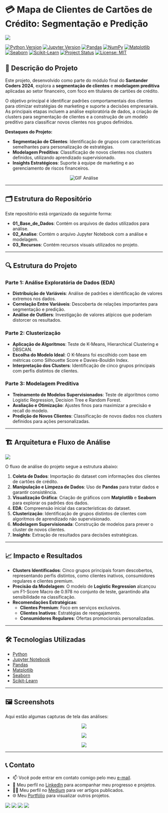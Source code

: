 # 💳 Mapa de Clientes de Cartões de Crédito: Segmentação e Predição

<img src="03-Recursos/imagem_capa.png">

[![Python Version](https://img.shields.io/badge/Python-3.11.10-blue?logo=python&logoColor=white)](https://www.python.org/)
[![Jupyter Version](https://img.shields.io/badge/Jupyter-Notebook-orange?logo=jupyter)](https://jupyter.org/)
[![Pandas](https://img.shields.io/badge/Pandas-1.5.3-green?logo=pandas)](https://pandas.pydata.org/)
[![NumPy](https://img.shields.io/badge/NumPy-1.24.3-blue?logo=numpy&logoColor=white)](https://numpy.org/)
[![Matplotlib](https://img.shields.io/badge/Matplotlib-3.7.1-blue?logo=matplotlib)](https://matplotlib.org/)
[![Seaborn](https://img.shields.io/badge/Seaborn-0.12.2-blue?logo=seaborn)](https://seaborn.pydata.org/)
[![Scikit-Learn](https://img.shields.io/badge/Scikit--Learn-1.5.1-orange?logo=scikit-learn&logoColor=white)](https://scikit-learn.org/)
[![Project Status](https://img.shields.io/badge/Status-Completed-green)]()
[![License: MIT](https://img.shields.io/badge/License-MIT-yellow.svg)](https://opensource.org/licenses/MIT)

## 📝 Descrição do Projeto  
Este projeto, desenvolvido como parte do módulo final do **Santander Coders 2024**, explora a **segmentação de clientes** e **modelagem preditiva** aplicadas ao setor financeiro, com foco em titulares de cartões de crédito. 

O objetivo principal é identificar padrões comportamentais dos clientes para otimizar estratégias de marketing e suporte a decisões empresariais. As principais etapas incluem a análise exploratória de dados, a criação de clusters para segmentação de clientes e a construção de um modelo preditivo para classificar novos clientes nos grupos definidos.

**Destaques do Projeto:**
- **Segmentação de Clientes**: Identificação de grupos com características semelhantes para personalização de estratégias.
- **Modelagem Preditiva**: Classificação de novos clientes nos clusters definidos, utilizando aprendizado supervisionado.
- **Insights Estratégicos**: Suporte à equipe de marketing e ao gerenciamento de riscos financeiros.

<p align="center">
  <img src="03-Recursos/analise_video.gif" alt="GIF Análise">
</p>

---

## 🗂️ Estrutura do Repositório
Este repositório está organizado da seguinte forma:
- **01_Base_de_Dados**: Contém os arquivos de dados utilizados para análise.
- **02_Analise**: Contém o arquivo Jupyter Notebook com a análise e modelagem.
- **03_Recursos**: Contém recursos visuais utilizados no projeto.

---

## 🔍 Estrutura do Projeto

### Parte 1: Análise Exploratória de Dados (EDA)
- **Distribuição de Variáveis**: Análise de padrões e identificação de valores extremos nos dados.
- **Correlação Entre Variáveis**: Descoberta de relações importantes para segmentação e predição.
- **Análise de Outliers**: Investigação de valores atípicos que poderiam distorcer os resultados.

### Parte 2: Clusterização
- **Aplicação de Algoritmos**: Teste de K-Means, Hierarchical Clustering e DBSCAN.
- **Escolha do Modelo Ideal**: O K-Means foi escolhido com base em métricas como Silhouette Score e Davies-Bouldin Index.
- **Interpretação dos Clusters**: Identificação de cinco grupos principais com perfis distintos de clientes.

### Parte 3: Modelagem Preditiva
- **Treinamento de Modelos Supervisionados**: Teste de algoritmos como Logistic Regression, Decision Tree e Random Forest.
- **Avaliação e Otimização**: Ajustes finos para maximizar a precisão e recall do modelo.
- **Predição de Novos Clientes**: Classificação de novos dados nos clusters definidos para ações personalizadas.

---

## 🏗️ Arquitetura e Fluxo de Análise
<img src="03-Recursos/arquitetura_dados.png">

O fluxo de análise do projeto segue a estrutura abaixo:

1. **Coleta de Dados**: Importação do dataset com informações dos clientes de cartões de crédito.
2. **Manipulação e Limpeza de Dados**: Uso de **Pandas** para tratar dados e garantir consistência.
3. **Visualização Gráfica**: Criação de gráficos com **Matplotlib** e **Seaborn** para explorar os padrões dos dados.
4. **EDA**: Compreensão inicial das características do dataset.
5. **Clusterização**: Identificação de grupos distintos de clientes com algoritmos de aprendizado não supervisionado.
6. **Modelagem Supervisionada**: Construção de modelos para prever o cluster de novos clientes.
7. **Insights**: Extração de resultados para decisões estratégicas.

---

## 📈 Impacto e Resultados

- **Clusters Identificados**: Cinco grupos principais foram descobertos, representando perfis distintos, como clientes inativos, consumidores regulares e clientes premium.
- **Precisão da Modelagem**: O modelo de **Logistic Regression** alcançou um F1-Score Macro de 0.978 no conjunto de teste, garantindo alta sensibilidade na classificação.
- **Recomendações Estratégicas**: 
  - **Clientes Premium**: Foco em serviços exclusivos.
  - **Clientes Inativos**: Estratégias de reengajamento.
  - **Consumidores Regulares**: Ofertas promocionais personalizadas.

---

## 🛠️ Tecnologias Utilizadas
- [Python](https://www.python.org/)
- [Jupyter Notebook](https://jupyter.org/)
- [Pandas](https://pandas.pydata.org/)
- [Matplotlib](https://matplotlib.org/)
- [Seaborn](https://seaborn.pydata.org/)
- [Scikit-Learn](https://scikit-learn.org/)

---

## 🖼️ Screenshots
Aqui estão algumas capturas de tela das análises:

<p align="center">
<img src="03-Recursos/img_analise_01.png">
</p>
<p align="center">
<img src="03-Recursos/img_analise_02.png">
</p>
<p align="center">
<img src="03-Recursos/img_analise_03.png">
</p>

---

## 📞 Contato
- 📫 Você pode entrar em contato comigo pelo meu [e-mail](mailto:thiago.leit@hotmail.com).
- 💼 Meu perfil no [LinkedIn](https://www.linkedin.com/in/tnleite/) para acompanhar meu progresso e projetos.
- ✍🏻 Meu perfil no [Medium](https://medium.com/@thiago.leit) para ver artigos publicados.
- 🌐 Meu [Portfólio](https://thiagoleitedata.com.br) para visualizar outros projetos.

<p align="left">
<a href="mailto:thiago.leit@hotmail.com"><img src="https://img.shields.io/badge/Email-DF0000?style=for-the-badge&labelColor=212121&logo=maildotru&logoColor=DF0000" target="_blank"></a>
<a href="https://www.linkedin.com/in/tnleite/"><img src="https://img.shields.io/badge/LINKEDIN-0A66C2?style=for-the-badge&labelColor=212121&logo=linkedin&logoColor=0A66C2" target="_blank"></a>
<a href="https://wa.me/+5521964105121"><img src="https://img.shields.io/badge/WHATSAPP-25D366?style=for-the-badge&labelColor=212121&logo=whatsapp&logoColor=25D366" target="_blank"></a>
<a href="https://medium.com/@thiago.leit"><img src="https://img.shields.io/badge/MEDIUM-000000?style=for-the-badge&labelColor=FFFFFF&logo=medium&logoColor=000000" target="_blank"></a>
</p>

